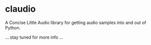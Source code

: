 # claudio

A Concise Little Audio library for getting audio samples into and out of Python.

... stay tuned for more info ...
